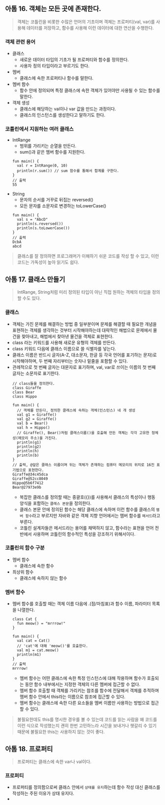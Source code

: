 ## 아톰 16. 객체는 모든 곳에 존재한다.

> 객체는 코틀린을 비롯한 수많은 언어의 기초이며 객체는 프로퍼티(val, var)를 사용해 데이터를 저장하고, 함수를 사용해 이런 데이터에 대한 연산을 수행한다.

### 객체 관련 용어
* 클래스
  * 새로운 데이터 타입의 기초가 될 프로퍼티와 함수를 정의한다.
  * 사용자 정의 타입이라고 부르기도 한다.
* 멤버
  * 클래스에 속한 프로퍼티나 함수를 말한다.
* 멤버 함수
  * 함수 안에 정의되며 특정 클래스에 속한 객체가 있어야만 사용될 수 있는 함수를 말한다.
* 객체 생성
  * 클래스에 해당하는 val이나 var 값을 만드는 과정이다.
  * 클래스의 인스턴스를 생성한다고 말하기도 한다.

### 코틀린에서 지원하는 여러 클래스
* IntRange
  * 범위를 가리키는 순열을 만든다.
  * sum()과 같은 멤버 함수를 지원한다.
  ```
  fun main() {
    val r = IntRange(0, 10)
    println(r.sum()) // sum 함수를 통해서 합계를 구한다.
  }
  // 출력
  55
  ```
* String
  * 문자의 순서를 거꾸로 뒤집는 reversed()
  * 모든 문자를 소문자로 변경하는 toLowerCase()
  ```
  fun main() {
    val s = "AbcD"
    println(s.reversed())
    println(s.toLowerCase())
  }
  // 출력
  DcbA
  abcd
  ```

> 클래스를 잘 정의하면 프로그래머가 이해하기 쉬운 코드를 작성 할 수 있고, 이런 코드는 가독성이 높아 읽기도 쉽다.

## 아톰 17. 클래스 만들기
> IntRange, String처럼 미리 정의된 타입이 아닌 직접 원하는 객체의 타입을 정의할 수도 있다.

### 클래스
* 객체는 가진 문제를 해결하는 방법 중 일부분이며 문제를 해결할 때 필요한 개념을 표현하는 객체를 생각하는 것부터 시작해야하는데 대략적인 해법으로 문제에서 물건을 찾아내고, 해법에서 찾아낸 물건을 객체로 표현한다.
* class 라는 키워드를 사용해 새로운 유형의 객체를 만든다.
* class 키워드 다음에 클래스 이름으로 쓸 식별자를 넣는다.
* 클래스 이름은 반드시 글자(A-Z, 대소문자, 한글 등 각국 언어를 표기하는 문자)로 시작해야하며, 두 번째 자리부터는 숫자나 밑줄을 포함할 수 있다.
* 관례적으로 첫 번째 글자는 대문자로 표기하며, val, var로 쓰이는 이름의 첫 번째 글자는 소문자로 표기한다.
  ```
  // class들을 정의한다.
  class Giraffe
  class Bear
  class Hippo

  fun main() {
    // 객체를 만든다, 정의한 클래스에 속하는 객체(인스턴스) 네 개 생성
    val g1 = Giraffe()
    val g2 = Giraffe()
    val b = Bear()
    val h = Hippo()
    // Giraffe(), Bear()처럼 클래스이름()을 호출해 만든 객체는 각각 고유한 정체성(메모리 주소)을 가진다.
    println(g1)
    println(g2)
    println(h)
    println(b)
  }
  // 출력, @앞은 클래스 이름이며 뒤는 객체가 존재하는 컴퓨터 메모리의 위치로 16진 표기법으로 표현한다.
  Giraffe@34c45dca
  Giraffe@52cc8049
  Hippo@5b6f7412
  Bear@27973e9b
  ```
  * 복잡한 클래스를 정의할 때는 중괄호({})를 사용해서 클래스의 특성이나 행동 양식을 포함하는 `클래스 본문`을 정의한다.
  * 클래스 본문 안에 정의된 함수는 해당 클래스에 속하며 이런 함수를 클래스의 `멤버 함수`라고 부르지만 자바와 같은 객체 지향 언어에서는 멤버 함수를 `메서드`라고 부른다.
  * 코틀린 설계자들은 메서드라는 용어를 채택하지 않고, 함수라는 표현을 언어 전반에서 사용하며 코틀린의 함수적인 특성을 강조하기 위해서이다.

### 코틀린의 함수 구분
* 멤버 함수
  * 클래스에 속한 함수
* 최상위 함수
  * 클래스에 속하지 않는 함수


### 멤버 함수
* 멤버 함수를 호출할 때는 객체 이름 다음에 .(점/마침표)과 함수 이름, 파라미터 목록을 나열한다.
  ```
  class Cat {
    fun meow() = "mrrrow!"
  }

  fun main() {
    val cat = Cat()
    // 'cat'에 대해 'meow()'를 호출한다.
    val m1 = cat.meow()
    println(m1)
  }
  // 출력
  mrrrow!
  ```
  * 멤버 함수는 어떤 클래스에 속한 특정 인스턴스에 대해 작용하며 함수가 호출되는 동안 함수 내부에서는 지정한 객체의 다른 멤버에 접근할 수 없다.
  * 멤버 함수 호출할 때 객체를 가리키는 참조를 함수에 전달해서 객체를 추적하며 멤버 함수 안에서 this라는 이름으로 참조에 접근할 수 있다.
  * 멤버 함수는 클래스에 속한 다른 요소들을 멤버 이름만 사용하는 방법으로 접근할 수 있다.

> 불필요한데도 this를 명시한 경우를 볼 수 있는데 코드를 읽는 사람을 왜 코드를 이런 식으로 작성했는지 괜히 한번 고민하느라 시간을 보내거나 헷갈리 수 있기 때문에 불필요한 this는 사용하지 않는 것이 좋다.

## 아톰 18. 프로퍼티
> 프로퍼티는 클래스에 속한 var나 val이다.

### 프로퍼티
* 프로퍼티를 정의함으로써 클래스 안에서 `상태를 유지`하는데 함수 작성 대신 클래스를 작성하는 주된 이유가 상태 유지다.
* 